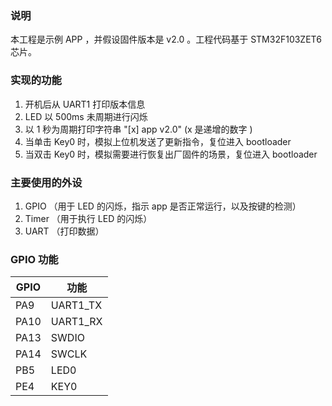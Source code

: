 ### 说明
本工程是示例 APP ，并假设固件版本是 v2.0 。工程代码基于 STM32F103ZET6 芯片。

### 实现的功能
1.  开机后从 UART1 打印版本信息
2.  LED 以 500ms 未周期进行闪烁
3.  以 1 秒为周期打印字符串 "[x] app v2.0" (x 是递增的数字 )
4.  当单击 Key0 时，模拟上位机发送了更新指令，复位进入 bootloader
5.  当双击 Key0 时，模拟需要进行恢复出厂固件的场景，复位进入 bootloader

### 主要使用的外设
1.  GPIO （用于 LED 的闪烁，指示 app 是否正常运行，以及按键的检测）
2.  Timer （用于执行 LED 的闪烁）
3.  UART （打印数据）

### GPIO 功能
| GPIO | 功能     |
|------|----------|
| PA9  | UART1_TX |
| PA10 | UART1_RX |
| PA13 | SWDIO    |
| PA14 | SWCLK    |
| PB5  | LED0     |
| PE4  | KEY0     |